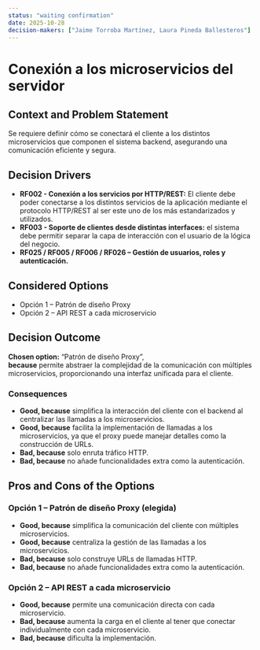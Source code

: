 ```yaml
---
status: "waiting confirmation"
date: 2025-10-28
decision-makers: ["Jaime Torroba Martínez, Laura Pineda Ballesteros"]
---
```


# Conexión a los microservicios del servidor

## Context and Problem Statement

Se requiere definir cómo se conectará el cliente a los distintos microservicios que componen el sistema backend, asegurando una comunicación eficiente y segura.

## Decision Drivers

* **RF002 - Conexión a los servicios por HTTP/REST:** El cliente debe poder conectarse a los distintos servicios de la aplicación mediante el protocolo HTTP/REST al ser este uno de los más estandarizados y utilizados.
* **RF003 - Soporte de clientes desde distintas interfaces:** el sistema debe permitir separar la capa de interacción con el usuario de la lógica del negocio.  
* **RF025 / RF005 / RF006 / RF026 – Gestión de usuarios, roles y autenticación.**

## Considered Options

* Opción 1 – Patrón de diseño Proxy
* Opción 2 – API REST a cada microservicio

## Decision Outcome

**Chosen option:** “Patrón de diseño Proxy”,  
**because** permite abstraer la complejidad de la comunicación con múltiples microservicios, proporcionando una interfaz unificada para el cliente. 

### Consequences

* **Good, because** simplifica la interacción del cliente con el backend al centralizar las llamadas a los microservicios.
* **Good, because** facilita la implementación de llamadas a los microservicios, ya que el proxy puede manejar detalles como la construcción de URLs.
* **Bad, because** solo enruta tráfico HTTP.
* **Bad, because** no añade funcionalidades extra como la autenticación.


## Pros and Cons of the Options

### Opción 1 – Patrón de diseño Proxy (elegida)
* **Good, because** simplifica la comunicación del cliente con múltiples microservicios.  
* **Good, because** centraliza la gestión de las llamadas a los microservicios.
* **Bad, because** solo construye URLs de llamadas HTTP.
* **Bad, because** no añade funcionalidades extra como la autenticación.

### Opción 2 – API REST a cada microservicio
* **Good, because** permite una comunicación directa con cada microservicio.
* **Bad, because** aumenta la carga en el cliente al tener que conectar individualmente con cada microservicio.
* **Bad, because** dificulta la implementación.